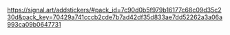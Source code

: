 https://signal.art/addstickers/#pack_id=7c90d0b5f979b16177c68c09d35c230d&pack_key=70429a741cccb2cde7b7ad42df35d833ae7dd52262a3a06a993ca09b0647731
